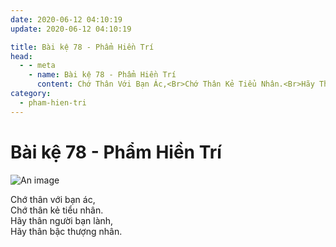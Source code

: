 ```yaml
---
date: 2020-06-12 04:10:19
update: 2020-06-12 04:10:19

title: Bài kệ 78 - Phẩm Hiền Trí
head:
  - - meta
    - name: Bài kệ 78 - Phẩm Hiền Trí
      content: Chớ Thân Với Bạn Ác,<Br>Chớ Thân Kẻ Tiểu Nhân.<Br>Hãy Thân Người Bạn Lành,<Br>Hãy Thân Bậc Thượng Nhân.<Br>
category:
  - pham-hien-tri
---
```


# Bài kệ 78 - Phẩm Hiền Trí

![An image](/img/pham-hien-tri/pham-hien-tri-078.jpg)

Chớ thân với bạn ác,<br>Chớ thân kẻ tiểu nhân.<br>Hãy thân người bạn lành,<br>Hãy thân bậc thượng nhân.<br>
